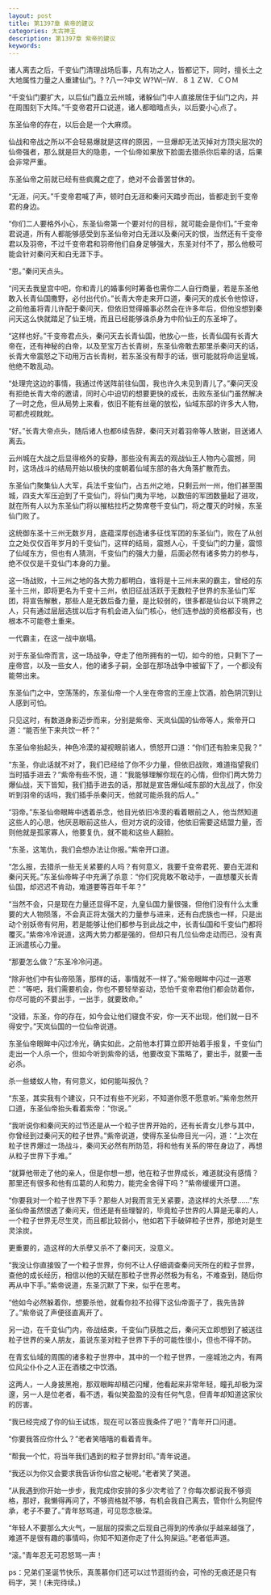 ```yaml
---
layout: post
title: 第1397章 紫帝的建议
categories: 太古神王
description: 第1397章 紫帝的建议
keywords:
---
```


诸人离去之后，千变仙门清理战场后事，凡有功之人，皆都记下，同时，擅长土之大地属性力量之人重建仙门。?  ?八一?中文 Ｗ?Ｗ㈠Ｗ．８１ＺＷ．ＣＯＭ

“千变仙门要扩大，以后仙门矗立云州城，诸躲仙门中人直接居住于仙门之内，并在周围刻下大阵。”千变帝君开口说道，诸人都暗暗点头，以后要小心点了。

东圣仙帝的存在，以后会是一个大麻烦。

仙战和帝战之所以不会轻易爆就是这样的原因，一旦爆却无法灭掉对方顶尖层次的仙帝强者，那么就是巨大的隐患，一个仙帝如果放下脸面去猎杀你后辈的话，后果会非常严重。

东圣仙帝之前就已经有些疯魔之症了，绝对不会善罢甘休的。

“无涯，问天。”千变帝君喊了声，顿时白无涯和秦问天踏步而出，皆都走到千变帝君的身边。

“你们二人要格外小心，东圣仙帝第一个要对付的目标，就可能会是你们。”千变帝君说道，所有人都能够感受到东圣仙帝对白无涯以及秦问天的恨，当然还有千变帝君以及羽帝，不过千变帝君和羽帝他们自身足够强大，东圣对付不了，那么他极可能会针对秦问天和白无涯下手。

“恩。”秦问天点头。

“问天去我皇宫中吧，你和青儿的婚事何时筹备也需你二人自行商量，若是东圣他敢入长青仙国撒野，必付出代价。”长青大帝走来开口道，秦问天的成长令他惊讶，之前他虽将青儿许配于秦问天，但依旧觉得婚事必然会在许多年后，但他没想到秦问天这么快就踏足了仙王境，而且已经能够诛杀身为中阶仙王的东圣坤了。

“这样也好。”千变帝君点头，秦问天去长青仙国，他放心一些，长青仙国有长青大帝在，还有神秘的白帝，以及至宝万古长青树，东圣仙帝敢去那里杀秦问天的话，长青大帝震怒之下动用万古长青树，若东圣没有帮手的话，很可能就将命运皇城，他绝不敢乱动。

“处理完这边的事情，我通过传送阵前往仙国，我也许久未见到青儿了。”秦问天没有拒绝长青大帝的邀请，同时心中迫切的想要更快的成长，击败东圣仙门虽然解决了一时之危，但从局势上来看，依旧不能有丝毫的放松，仙域东部的许多大人物，可都虎视眈眈。

“好。”长青大帝点头，随后诸人也都6续告辞，秦问天对着羽帝等人致谢，目送诸人离去。

云州城在大战之后显得格外的安静，那些没有离去的观战仙王人物内心震撼，同时，这场战斗的结局开始以极快的度朝着仙域东部的各大角落扩散而去。

东圣仙门聚集仙人大军，兵法千变仙门，占五州之地，只剩云州一州，他们甚至围城，四支大军压迫到了千变仙门，将仙门夷为平地，以数倍的军团数量起了进攻，就在所有人以为东圣仙门将以摧枯拉朽之势席卷千变仙门，将之覆灭的时候，东圣仙门败了。

这统御东圣十三州无数岁月，底蕴深厚创造诸多征伐军团的东圣仙门，败在了从创立之处仅仅百年岁月的千变仙门，这样的结局，震撼人心，千变仙门的力量，震惊了仙域东方，但也有人猜测，千变仙门的强大力量，后面必然有诸多势力的参与，绝不仅仅是千变仙门本身的力量。

这一场战败，十三州之地的各大势力都明白，谁将是十三州未来的霸主，曾经的东圣十三州，即将更名为千变十三州，依旧征战活跃于无数粒子世界的东圣仙门军团，将宣告解散，那些人是无数后备力量，是比较弱的，很多都是仙台以下境界之人，只有通过层层选拔以后才有机会进入仙门核心，他们连参战的资格都没有，也根本不可能卷土重来。

一代霸主，在这一战中崩塌。

对于东圣仙帝而言，这一场战争，夺走了他所拥有的一切，如今的他，只剩下了一座帝宫，以及一些女人，他的诸多子嗣，全部在那场战争中被留下了，一个都没有能带出来。

东圣仙门之中，空荡荡的，东圣仙帝一个人坐在帝宫的王座上饮酒，脸色阴沉到让人感到可怕。

只见这时，有数道身影迈步而来，分别是紫帝、天岚仙国的仙帝等人，紫帝开口道：“能否坐下来共饮一杯？”

东圣仙帝抬起头，神色冷漠的凝视眼前诸人，愤怒开口道：“你们还有脸来见我？”

“东圣，你此话就不对了，我们已经给了你不少力量，但依旧战败，难道指望我们当时插手进去？”紫帝有些不悦，道：“我能够理解你现在的心情，但你们两大势力爆仙战，天下皆知，我们插手进去的话，那就是宣告爆仙域东部的大乱战了，你没听到羽帝的话吗，我们插手杀秦问天，他就可能杀我的后人。”

“羽帝。”东圣仙帝眼眸中透着杀念，他目光依旧冷漠的看着眼前之人，他当然知道这些人的心思，他厌恶眼前这些人，但对方说的没错，他依旧需要这结盟力量，否则他就是孤家寡人，他要复仇，就不能和这些人翻脸。

“东圣，这笔仇，我们会想办法让你报。”紫帝开口道。

“怎么报，去猎杀一些无关紧要的人吗？有何意义，我要千变帝君死、要白无涯和秦问天死。”东圣仙帝眸子中充满了杀意：“你们究竟敢不敢动手，一直想覆灭长青仙国，却迟迟不肯动，难道要等百年千年？”

“当然不会，只是现在力量还显得不足，九皇仙国力量很强，但他们没有什么太重要的大人物陨落，不会真正将太强大的力量参与进来，还有白虎族也一样，只是出动个别妖帝有何用，若是能够让他们都参与到此战之中，长青仙国和千变仙门都将覆灭。”紫帝冷冷说道，这两大势力都是强的，但却只有几位仙帝走动而已，没有真正派遣核心力量。

“那要怎么做？”东圣冷冷问道。

“除非他们中有仙帝陨落，那样的话，事情就不一样了。”紫帝眼眸中闪过一道寒芒：“等吧，我们需要机会，你也不要轻举妄动，恐怕千变帝君他们都会防着你，你尽可能的不要出手，一出手，就要致命。”

“没错，东圣，你的存在，如今会让他们寝食不安，你一天不出现，他们就一日不得安宁。”天岚仙国的一位仙帝说道。

东圣仙帝眼眸中闪过冷光，确实如此，之前他本打算立即开始着手报复，千变仙门走出一个人杀一个，但如今听到紫帝的话，他要改变下策略了，要出手，就要一击必杀。

杀一些蝼蚁人物，有何意义，如何能叫报仇？

“东圣，其实我有个建议，只不过有些不光彩，不知道你愿不愿意听。”紫帝忽然开口道，东圣仙帝抬头看着紫帝：“你说。”

“我听说你和秦问天的过节还是从一个粒子世界开始的，还有长青女儿参与其中，你曾经到过秦问天的粒子世界。”紫帝说道，使得东圣仙帝目光一闪，道：“上次在粒子世界爆过一场战斗，秦问天必然有所防范，将和他有关系的带在身边了，再想从粒子世界下手难。”

“就算他带走了他的亲人，但是你想一想，他在粒子世界成长，难道就没有感情？那里还有很多和他有瓜葛的人和势力，能完全舍得下吗？”紫帝缓缓开口道。

“你要我对一个粒子世界下手？那些人对我而言无关紧要，造这样的大杀孽……”东圣仙帝虽然恨透了秦问天，但还是有些理智的，毕竟粒子世界的人算是无辜的人，一个粒子世界无尽生灵，而且都比较弱小，他如若下手破碎粒子世界，那绝对是生灵涂炭。

更重要的，造这样的大杀孽又杀不了秦问天，没意义。

“我没让你直接毁了一个粒子世界，你何不让人仔细调查秦问天所在的粒子世界，查他的成长经历，相信以他的天赋在那粒子世界必然极为有名，不难查到，随后你再从中下手。”紫帝说道，东圣沉默了下来，似乎在思考。

“他如今必然躲着你，想要杀他，就看你拉不拉得下这仙帝面子了，我先告辞了。”紫帝说了声便径直离开了。

另一边，在千变仙门内，帝战结束，千变仙门获胜之后，秦问天立即想到了被送往粒子世界的亲人朋友，虽说东圣对粒子世界下手的可能性很小，但也不得不防。

在青玄仙域的周围的诸多粒子世界中，其中的一个粒子世界，一座城池之内，有两位风尘仆仆之人正在酒楼之中饮酒。

这两人，一人身披黑袍，那双眼眸却精芒闪耀，他看起来非常年轻，瞳孔却极为深邃，另一人是位老者，看不透，看似笑盈盈的没有任何气息，但青年却知道这家伙的厉害。

“我已经完成了你的仙王试炼，现在可以答应我条件了吧？”青年开口问道。

“你要我答应你什么？”老者笑嘻嘻的看着青年。

“帮我一个忙，将当年我们遇到的粒子世界封印。”青年说道。

“我还以为你又会要求我告诉你仙宫之秘呢。”老者笑了笑道。

“从我遇到你开始一步步，我完成你安排的多少次考验了？你每次都说我不够资格，那好，我懒得再问了，不够资格就不够，有机会我自己离去，管你什么狗屁传承，老子不要了。”青年怒骂道，可见怨念极深。

“年轻人不要那么大火气，一层层的探索之后现自己得到的传承似乎越来越强了，难道不是很有趣的事情吗，你知不知道你走了什么狗屎运。”老者低声道。

“滚。”青年忍无可忍怒骂一声！

ps：兄弟们圣诞节快乐，真羡慕你们还可以过节逛街约会，可怜的无痕还是只有码字，哭！(未完待续。)
